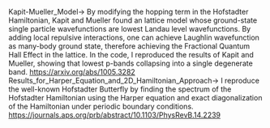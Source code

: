 Kapit-Mueller_Model-> By modifying the hopping term in the Hofstadter Hamiltonian, Kapit and Mueller found an lattice model whose ground-state single particle wavefunctions are lowest Landau level wavefunctions. By adding local repulsive interactions, one can achieve Laughlin wavefunction as many-body ground state, therefore achieving the Fractional Quantum Hall Effect in the lattice. In the code, I reproduced the results of Kapit and Mueller, showing that lowest p-bands collapsing into a single degenerate band. https://arxiv.org/abs/1005.3282
Results_for_Harper_Equation_and_2D_Hamiltonian_Approach-> I reproduce the well-known Hofstadter Butterfly by finding the spectrum of the Hofstadter Hamiltonian using the Harper equation and exact diagonalization of the Hamiltonian under periodic boundary conditions. https://journals.aps.org/prb/abstract/10.1103/PhysRevB.14.2239
